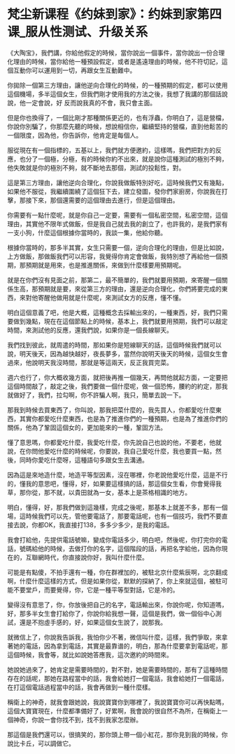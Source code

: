 # 梵尘新课程《约妹到家》：约妹到家第四课_服从性测试、升级关系

《大陶宝》，我們講，你給他假定的時候，當你說出一個事件，當你說出一份合理化理由的時候，當你給他一種預設假定，或者是遙遠理由的時候，他不符切記，這個互動你可以運用到一切，再跟女生互動難中。

你拋除一個第三方理由，讓他逆向合理化的時候，的一種預期的假定，都可以使用這個機場，多半這個女生，但我們剛才使用我的方法之後，我想了我講的那個話說說，他一定會說，好 反而說我真的不會，我只會主面。

但是你也換得了，一個比剛才那種關係更近的，也有浮蟲，你明白了，這是營檔，你說你別騙了，你那麼先聽的時候，想說相信你，繼續堅持的營檔，直到他鬆苦的一個限度，因為他，你告訴你，他肯定是每個人。

服從現在有一個指標的，五基以上，我們就方便邀約，這樣嗎，我們把對方的反應，也分了一個極，分極，有的時候你約不出來，就是說你這種測試的極別不夠，他失敗就是你的極別不夠，就不斷地去那個，測試的投鬆性，對。

這是第三方理由，讓他逆向合理化，你說我做飯特別好吃，這時候我們又有幾點，如果他不服從，我繼續圍繞了這個狂下去，建立發圖，發你們家廚房，你說我在打擊，那接下來，那個還需要的這個理由去進行，但是這個理由。

你需要有一點什麼呢，就是你自己一定要，需要有一個私密空間，私密空間，這個理由，其實他不限年式做飯，但是我自己就去我的創立了，也許我的，是我們家有一支小狗，什麼這個根據你當時的，我談一集，他給你聽。

根據你當時的，那多半其實，女生只需要一個，逆向合理化的理由，但是比如說，上方做飯，那做飯我們可以形容，我覺得你肯定會做飯，我特別想了再給他一個預期，那預期就是用來，也是推進關係，來做到什麼樣要用預期呢。

就是在你們沒有見面之前，那第二，最不簡單的，我們就要用預期，來寄醒一個關係生高，那預期就是要，來從第三方的理由，還是逆向合理化，你們將要完成的東西，來對他寄醒他做用就是什麼呢，來測試女方的反應，懂不懂。

明白這個意義了吧，他是大概，這種概念去採輸出來的，一種東西，好，我們只需要做到幾點，現在在這個節點上的時候，基本上，我們就要用預期，我們可以敲定時間，來測試他的反應，還我們說，如果你是一個長線聊天。

我們找到彼此，就周遣的時間，那如果你是短線聊天的話，這個時候我們就可以說，明天後天，因為越快越好，夜長夢多，當然你說明天後天的時候，這個女生會過來，他說明天我沒時間，那就是等這兩天，反正我買完菜。

週六也行了，你大概收幾方面，就把後再推一個幾天，再問他就起方面，一定要把這個時間敲了，敲定之後，我們要做一個什麼呢，做一個恐怖，腰約的約定，那我就做好了，我們，拉勾啊，你不許騙人啊，我只，簡單去說一下。

那我到時候去買東西了，你叫說，那我把菜什麼的，我先買人，你都愛吃什麼東西，其實你都愛吃什麼東西，也是為了推進你們的一種預期，也是為了推進你們的關係，他為了鞏固這個女的，更加能來的一種，鞏固方法。

懂了意思嗎，你都愛吃什麼，我愛吃什麼，你先說自己也說的他，不要老，他就說，在你問他愛吃什麼的時候呢，你要說，我自己愛吃什麼，我也要買一點，然後，同時你愛吃什麼呀，這種語句多跟女生去溝通。

因為這是來地造什麼，地造平等型因素，沒在哪裡，你老說他愛吃什麼，這是不行的，懂我的意思吧，懂得，好，如果要這樣搞的話，那這個女生看，你會覺得我草，那你從，那不就，以貴田就為一女，基本上是茶格相識的地方。

明白，懂得，好，那我們做到這幾樣，完成之後呢，那基本上就差不多，那有一個場，這時候我們可以先，管他要電話了，那要電話呢，也有一個技巧，我們不要直接去說，你都OK，我直接打138，多多少多少，是我的電話。

我會打給他，先提供電話號嘛，變成你電話多少，明白吧，然後呢，你打完你的電話，號碼給他的時候，去做打你的名字，這個階段的話，再把名字給他，因為你現在的，互聯網時代，你直接說你好，我叫什麼什麼。

可能是有點傻，不拍手還有一種，你在群裡加的，被駐北京什麼紫辰啊，北京翻成啊，什麼什麼這樣的方式，但是如果你從，默默的探納了，你上來就這個，被駐可能不要堂戶，而要覺得，你，它是一種平等型對話，它是冷的。

變得沒有意思了，你，你放後把自己的名字，電話輸出來，你說你呢，你知道嗎，好，那多半女生會打給你了，你說你給我想一聲，這個是我們，做一個俗中心測試，還是不抱虛手感的，好，如果這個女生說了，說那我。

就微信上了，你說我告訴我，我怕你少不著，微信叫什麼，這樣，我們爭取，來拿著她的電話，因為拿到電話，其實是最靠谱的，明白，那為什麼要拿到電話呢，那這個時候，我會等，就比如說她答應我，這次邀約的時間來。

她說她過來了，她肯定是需要時間的，對不對，她是需要時間的，那有了這種時間存在的話呢，那她在路程當中的話，我會給她打一個電話，我會給她打一個電話，在打這個電話過程當中的話，我會再做到一種什麼樣。

稱衛上的神奇，就我會跟她說，我說寶寶你到哪裡了，我說寶寶你可以再快點嗎，這個大寶寶現在，什麼都準備好了，好累啊，我會說的很自然不為所，在稱衛上一個神奇，你說一會你找不到，找不到我家怎麼辦。

那這個是我們還可以，很搞笑的，那你頭上帶一個小紅花，那你見到我的時候，你說比卡丘，可以調做它。